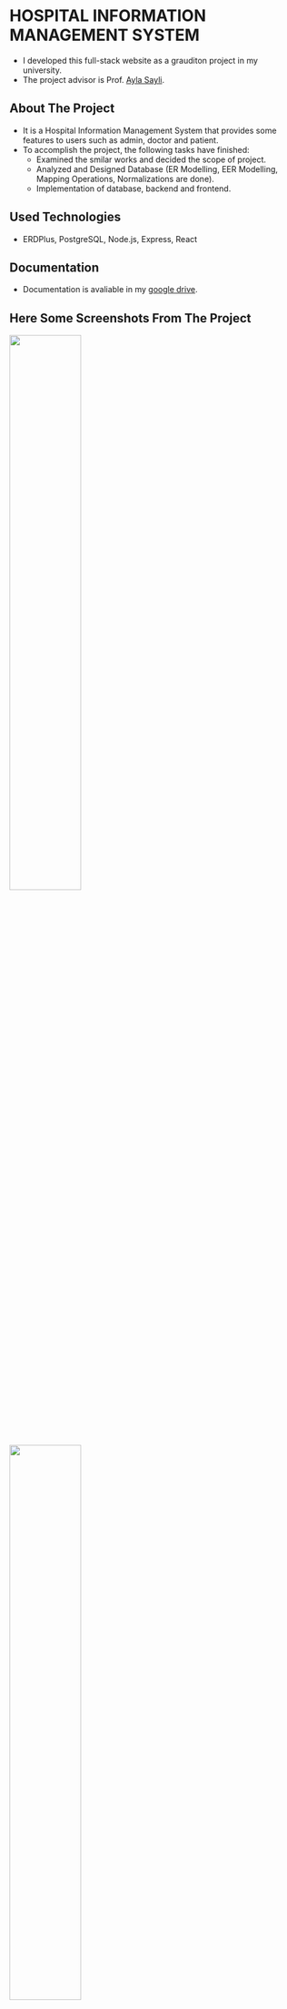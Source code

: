 # HOSPITAL INFORMATION MANAGEMENT SYSTEM 

- I developed this full-stack website as a grauditon project in my university.
- The project advisor is Prof. [Ayla Sayli](https://avesis.yildiz.edu.tr/sayli).

## About The Project

- It is a Hospital Information Management System that provides some features to users such as admin, doctor and patient.
- To accomplish the project, the following tasks have finished:
  - Examined the smilar works and decided the scope of project. 
  - Analyzed and Designed Database (ER Modelling, EER Modelling, Mapping Operations, Normalizations are done).
  - Implementation of database, backend and frontend.

## Used Technologies

- ERDPlus, PostgreSQL, Node.js, Express, React

## Documentation

- Documentation is avaliable in my [google drive](https://drive.google.com/file/d/1n8aj4ZHmRSjv0UH4FU4CGGeQgndl6W9y/view?usp=sharing).

## Here Some Screenshots From The Project

<img src="https://github.com/semihgencturk/hims/assets/76486481/afd626fe-ba33-4d2c-a980-cf0d63a2f98a" width=50% >
<img src="https://github.com/semihgencturk/hims/assets/76486481/c1ae1fed-c557-4609-9518-aa7835fe1336" width=50% >
<img src="https://github.com/semihgencturk/hims/assets/76486481/19dc853e-6962-4629-83ea-65086e83b9d3" width=50% >
<img src="https://github.com/semihgencturk/hims/assets/76486481/d10ef8d3-54cb-46bc-bddf-75838060855a" width=50% >
<img src="https://github.com/semihgencturk/hims/assets/76486481/f07e6b03-76cf-4c68-9f03-692fc2da4ef9" width=50% >
<img src="https://github.com/semihgencturk/hims/assets/76486481/5c31469c-2ee9-452f-9b8b-370699708236" width=50% >
<img src="https://github.com/semihgencturk/hims/assets/76486481/faf5712b-2896-4a68-a2e4-e1118fb27a33" width=50% >
<img src="https://github.com/semihgencturk/hims/assets/76486481/3fe34e1f-7720-435d-87a1-b59e6d141443" width=50% >

